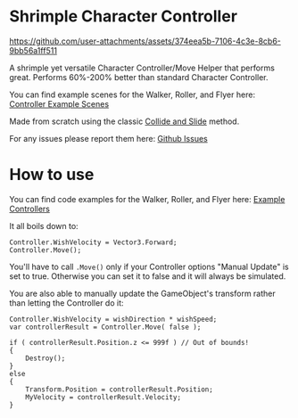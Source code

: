 # Shrimple Character Controller

https://github.com/user-attachments/assets/374eea5b-7106-4c3e-8cb6-9bb56a1ff511

A shrimple yet versatile Character Controller/Move Helper that performs great.
Performs 60%-200% better than standard Character Controller.


You can find example scenes for the Walker, Roller, and Flyer here: [Controller Example Scenes](https://github.com/Small-Fish-Dev/shrimple_character_controller/tree/main/Assets/scenes)

Made from scratch using the classic [Collide and Slide](https://www.peroxide.dk/papers/collision/collision.pdf) method.

For any issues please report them here: [Github Issues](https://github.com/Small-Fish-Dev/shrimple_character_controller/issues)

# How to use
You can find code examples for the Walker, Roller, and Flyer here: [Example Controllers](https://github.com/Small-Fish-Dev/shrimple_character_controller/tree/main/code/Examples)

It all boils down to:

```
Controller.WishVelocity = Vector3.Forward;
Controller.Move();
```

You'll have to call `.Move()` only if your Controller options "Manual Update" is set to true. Otherwise you can set it to false and it will always be simulated.

You are also able to manually update the GameObject's transform rather than letting the Controller do it:
```
Controller.WishVelocity = wishDirection * wishSpeed;
var controllerResult = Controller.Move( false );

if ( controllerResult.Position.z <= 999f ) // Out of bounds!
{
    Destroy();
}
else
{
    Transform.Position = controllerResult.Position;
    MyVelocity = controllerResult.Velocity;
}
```
